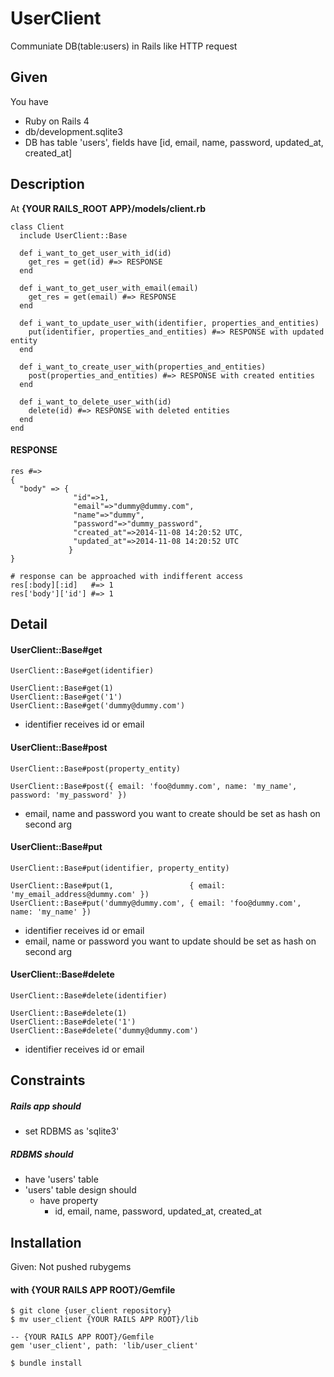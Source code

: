 # UserClient

Communiate DB(table:users) in Rails like HTTP request

## Given

You have

* Ruby on Rails 4
* db/development.sqlite3
* DB has table 'users', fields have [id, email, name, password, updated_at, created_at]

## Description

At **{YOUR RAILS_ROOT APP}/models/client.rb**

```
class Client
  include UserClient::Base
  
  def i_want_to_get_user_with_id(id)
    get_res = get(id) #=> RESPONSE
  end
  
  def i_want_to_get_user_with_email(email)
    get_res = get(email) #=> RESPONSE
  end

  def i_want_to_update_user_with(identifier, properties_and_entities)
    put(identifier, properties_and_entities) #=> RESPONSE with updated entity
  end

  def i_want_to_create_user_with(properties_and_entities)
    post(properties_and_entities) #=> RESPONSE with created entities
  end

  def i_want_to_delete_user_with(id)
    delete(id) #=> RESPONSE with deleted entities
  end
end
```

#### RESPONSE
```
res #=>
{
  "body" => {
              "id"=>1,
              "email"=>"dummy@dummy.com",
              "name"=>"dummy",
              "password"=>"dummy_password",
              "created_at"=>2014-11-08 14:20:52 UTC,
              "updated_at"=>2014-11-08 14:20:52 UTC
             }
}

# response can be approached with indifferent access
res[:body][:id]   #=> 1
res['body']['id'] #=> 1
```

## Detail

#### UserClient::Base#get

```
UserClient::Base#get(identifier)

UserClient::Base#get(1)
UserClient::Base#get('1')
UserClient::Base#get('dummy@dummy.com')
```

* identifier receives id or email

#### UserClient::Base#post


```
UserClient::Base#post(property_entity)

UserClient::Base#post({ email: 'foo@dummy.com', name: 'my_name', password: 'my_password' })
```

* email, name and password you want to create should be set as hash on second arg

#### UserClient::Base#put

```
UserClient::Base#put(identifier, property_entity)

UserClient::Base#put(1,                 { email: 'my_email_address@dummy.com' })
UserClient::Base#put('dummy@dummy.com', { email: 'foo@dummy.com', name: 'my_name' })
```

* identifier receives id or email
* email, name or password you want to update should be set as hash on second arg

#### UserClient::Base#delete

```
UserClient::Base#delete(identifier)

UserClient::Base#delete(1)
UserClient::Base#delete('1')
UserClient::Base#delete('dummy@dummy.com')
```

* identifier receives id or email

## Constraints

##### Rails app should

* set RDBMS as 'sqlite3'

##### RDBMS should

* have 'users' table
* 'users' table design should
  * have property
    * id, email, name, password, updated_at, created_at

## Installation

Given: Not pushed rubygems

#### with {YOUR RAILS APP ROOT}/Gemfile

```
$ git clone {user_client repository}
$ mv user_client {YOUR RAILS APP ROOT}/lib

-- {YOUR RAILS APP ROOT}/Gemfile
gem 'user_client', path: 'lib/user_client'

$ bundle install
```
